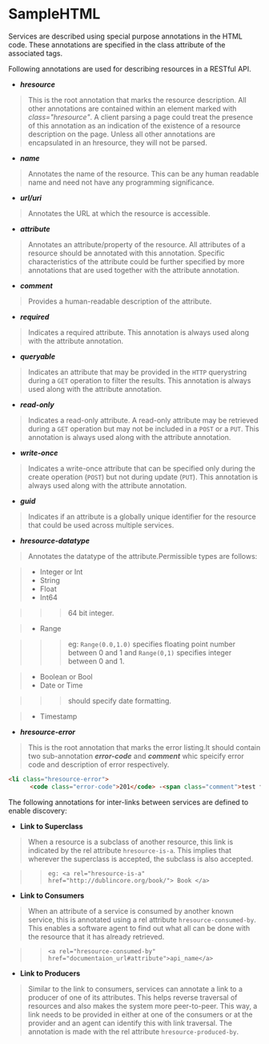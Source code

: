 SampleHTML
==========

Services are described using special purpose annotations in the HTML code. These annotations are specified in the
class attribute of the associated tags. 

Following annotations are used for describing resources in a RESTful API.


* **_hresource_**
> This is the root annotation that marks the resource description. All other annotations are contained within an element marked with _class="hresource"_. A client parsing a page could treat the presence of this annotation as an indication of the existence of a resource description on the page. Unless all other annotations are encapsulated in an hresource, they will not be parsed.

* **_name_**
> Annotates the name of the resource. This can be any human readable name and need not have any programming significance.

* **_url/uri_**
> Annotates the URL at which the resource is accessible.

* **_attribute_**
> Annotates an attribute/property of the resource. All attributes of a resource should be annotated with this annotation. Specific characteristics of the attribute could be further specified by more annotations that are used together with the attribute annotation. 

* **_comment_**
> Provides a human-readable description of the attribute.

* **_required_**
> Indicates a required attribute. This annotation is always used along with the attribute annotation. 

* **_queryable_**
> Indicates an attribute that may be provided in the `HTTP` querystring during a  `GET` operation to filter the results. This annotation is always used along with the attribute annotation. 

* **_read-only_**
> Indicates a read-only attribute. A read-only attribute may be retrieved during a  `GET`  operation but may not be included in a `POST` or a `PUT`. This annotation is always used along with the attribute annotation. 

* **_write-once_**
> Indicates a write-once attribute that can be specified only during the create operation (`POST`) but not during update (`PUT`). This annotation is always used along with the attribute annotation. 

* **_guid_**
> Indicates if an attribute is a globally unique identifier for the resource that could be used across multiple services.

* **_hresource-datatype_**
> Annotates the datatype  of the attribute.Permissible types are follows:

> * Integer or Int 
> * String
> * Float
> * Int64

>>> 64 bit integer. 

> * Range

>>> eg: ` Range(0.0,1.0) ` specifies floating point number between 0 and 1 and ` Range(0,1) ` specifies integer between 0 and 1.

> * Boolean or Bool
> * Date or Time

>>> should specify date formatting.

> * Timestamp

* **_hresource-error_**
> This is the root annotation that marks the error listing.It should contain two sub-annotation **_error-code_** and **_comment_** whic speicify error code and description of error respectively.
~~~~HTML
<li class="hresource-error">
      <code class="error-code">201</code> -<span class="comment">test failed</span>
~~~~ 


The following annotations for inter-links between services are defined to enable discovery: 

* **Link to Superclass**
> When a resource is a subclass of another resource, this link is indicated by the rel attribute `hresource-is-a`. This implies that wherever the superclass is accepted, the subclass is also accepted. 

>> `eg: <a rel="hresource-is-a" href="http://dublincore.org/book/"> Book </a>` 

* **Link to Consumers**
> When an attribute of a service is consumed by another known service, this is annotated using a rel attribute `hresource-consumed-by`. This enables a software agent to find out what all can be done with the resource that it has already retrieved.

>> `<a rel="hresource-consumed-by" href="documentaion_url#attribute">api_name</a>`

* **Link to Producers**
> Similar to the link to consumers, services can annotate a link to a producer of one of its attributes. This helps reverse traversal of resources and also  makes the system more peer-to-peer. This way, a link needs to be provided in either at one of the consumers or at the provider and an agent can identify this with link traversal. The annotation is made with the rel attribute `hresource-produced-by`.

